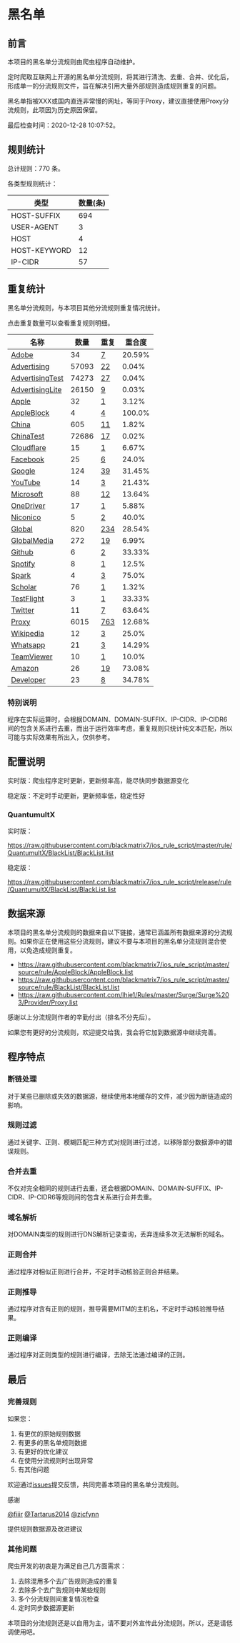 # 黑名单

## 前言

本项目的黑名单分流规则由爬虫程序自动维护。

定时爬取互联网上开源的黑名单分流规则，将其进行清洗、去重、合并、优化后，形成单一的分流规则文件，旨在解决引用大量外部规则造成规则重复的问题。

黑名单指被XXX或国内直连非常慢的网址，等同于Proxy，建议直接使用Proxy分流规则，此项因为历史原因保留。



最后检查时间：2020-12-28 10:07:52。

## 规则统计

总计规则：770 条。

各类型规则统计：

| 类型 | 数量(条) |
| ---- | ---- |
| HOST-SUFFIX | 694 |
| USER-AGENT | 3 |
| HOST | 4 |
| HOST-KEYWORD | 12 |
| IP-CIDR | 57 |
## 重复统计

黑名单分流规则，与本项目其他分流规则重复情况统计。

点击重复数量可以查看重复规则明细。

| 名称 | 数量 | 重复 | 重合度 |
| ---- | ---- | ---- | ------ |
|  [Adobe](https://github.com/blackmatrix7/ios_rule_script/tree/master/rule/QuantumultX/Adobe)    | 34   | [7](https://raw.githubusercontent.com/blackmatrix7/ios_rule_script/master/rule/QuantumultX/BlackList/Repeat.list)   |   20.59% |
|  [Advertising](https://github.com/blackmatrix7/ios_rule_script/tree/master/rule/QuantumultX/Advertising)    | 57093   | [22](https://raw.githubusercontent.com/blackmatrix7/ios_rule_script/master/rule/QuantumultX/BlackList/Repeat.list)   |   0.04% |
|  [AdvertisingTest](https://github.com/blackmatrix7/ios_rule_script/tree/master/rule/QuantumultX/AdvertisingTest)    | 74273   | [27](https://raw.githubusercontent.com/blackmatrix7/ios_rule_script/master/rule/QuantumultX/BlackList/Repeat.list)   |   0.04% |
|  [AdvertisingLite](https://github.com/blackmatrix7/ios_rule_script/tree/master/rule/QuantumultX/AdvertisingLite)    | 26150   | [9](https://raw.githubusercontent.com/blackmatrix7/ios_rule_script/master/rule/QuantumultX/BlackList/Repeat.list)   |   0.03% |
|  [Apple](https://github.com/blackmatrix7/ios_rule_script/tree/master/rule/QuantumultX/Apple)    | 32   | [1](https://raw.githubusercontent.com/blackmatrix7/ios_rule_script/master/rule/QuantumultX/BlackList/Repeat.list)   |   3.12% |
|  [AppleBlock](https://github.com/blackmatrix7/ios_rule_script/tree/master/rule/QuantumultX/AppleBlock)    | 4   | [4](https://raw.githubusercontent.com/blackmatrix7/ios_rule_script/master/rule/QuantumultX/BlackList/Repeat.list)   |   100.0% |
|  [China](https://github.com/blackmatrix7/ios_rule_script/tree/master/rule/QuantumultX/China)    | 605   | [11](https://raw.githubusercontent.com/blackmatrix7/ios_rule_script/master/rule/QuantumultX/BlackList/Repeat.list)   |   1.82% |
|  [ChinaTest](https://github.com/blackmatrix7/ios_rule_script/tree/master/rule/QuantumultX/ChinaTest)    | 72686   | [17](https://raw.githubusercontent.com/blackmatrix7/ios_rule_script/master/rule/QuantumultX/BlackList/Repeat.list)   |   0.02% |
|  [Cloudflare](https://github.com/blackmatrix7/ios_rule_script/tree/master/rule/QuantumultX/Cloudflare)    | 15   | [1](https://raw.githubusercontent.com/blackmatrix7/ios_rule_script/master/rule/QuantumultX/BlackList/Repeat.list)   |   6.67% |
|  [Facebook](https://github.com/blackmatrix7/ios_rule_script/tree/master/rule/QuantumultX/Facebook)    | 25   | [6](https://raw.githubusercontent.com/blackmatrix7/ios_rule_script/master/rule/QuantumultX/BlackList/Repeat.list)   |   24.0% |
|  [Google](https://github.com/blackmatrix7/ios_rule_script/tree/master/rule/QuantumultX/Google)    | 124   | [39](https://raw.githubusercontent.com/blackmatrix7/ios_rule_script/master/rule/QuantumultX/BlackList/Repeat.list)   |   31.45% |
|  [YouTube](https://github.com/blackmatrix7/ios_rule_script/tree/master/rule/QuantumultX/YouTube)    | 14   | [3](https://raw.githubusercontent.com/blackmatrix7/ios_rule_script/master/rule/QuantumultX/BlackList/Repeat.list)   |   21.43% |
|  [Microsoft](https://github.com/blackmatrix7/ios_rule_script/tree/master/rule/QuantumultX/Microsoft)    | 88   | [12](https://raw.githubusercontent.com/blackmatrix7/ios_rule_script/master/rule/QuantumultX/BlackList/Repeat.list)   |   13.64% |
|  [OneDriver](https://github.com/blackmatrix7/ios_rule_script/tree/master/rule/QuantumultX/OneDriver)    | 17   | [1](https://raw.githubusercontent.com/blackmatrix7/ios_rule_script/master/rule/QuantumultX/BlackList/Repeat.list)   |   5.88% |
|  [Niconico](https://github.com/blackmatrix7/ios_rule_script/tree/master/rule/QuantumultX/Niconico)    | 5   | [2](https://raw.githubusercontent.com/blackmatrix7/ios_rule_script/master/rule/QuantumultX/BlackList/Repeat.list)   |   40.0% |
|  [Global](https://github.com/blackmatrix7/ios_rule_script/tree/master/rule/QuantumultX/Global)    | 820   | [234](https://raw.githubusercontent.com/blackmatrix7/ios_rule_script/master/rule/QuantumultX/BlackList/Repeat.list)   |   28.54% |
|  [GlobalMedia](https://github.com/blackmatrix7/ios_rule_script/tree/master/rule/QuantumultX/GlobalMedia)    | 272   | [19](https://raw.githubusercontent.com/blackmatrix7/ios_rule_script/master/rule/QuantumultX/BlackList/Repeat.list)   |   6.99% |
|  [Github](https://github.com/blackmatrix7/ios_rule_script/tree/master/rule/QuantumultX/Github)    | 6   | [2](https://raw.githubusercontent.com/blackmatrix7/ios_rule_script/master/rule/QuantumultX/BlackList/Repeat.list)   |   33.33% |
|  [Spotify](https://github.com/blackmatrix7/ios_rule_script/tree/master/rule/QuantumultX/Spotify)    | 8   | [1](https://raw.githubusercontent.com/blackmatrix7/ios_rule_script/master/rule/QuantumultX/BlackList/Repeat.list)   |   12.5% |
|  [Spark](https://github.com/blackmatrix7/ios_rule_script/tree/master/rule/QuantumultX/Spark)    | 4   | [3](https://raw.githubusercontent.com/blackmatrix7/ios_rule_script/master/rule/QuantumultX/BlackList/Repeat.list)   |   75.0% |
|  [Scholar](https://github.com/blackmatrix7/ios_rule_script/tree/master/rule/QuantumultX/Scholar)    | 76   | [1](https://raw.githubusercontent.com/blackmatrix7/ios_rule_script/master/rule/QuantumultX/BlackList/Repeat.list)   |   1.32% |
|  [TestFlight](https://github.com/blackmatrix7/ios_rule_script/tree/master/rule/QuantumultX/TestFlight)    | 3   | [1](https://raw.githubusercontent.com/blackmatrix7/ios_rule_script/master/rule/QuantumultX/BlackList/Repeat.list)   |   33.33% |
|  [Twitter](https://github.com/blackmatrix7/ios_rule_script/tree/master/rule/QuantumultX/Twitter)    | 11   | [7](https://raw.githubusercontent.com/blackmatrix7/ios_rule_script/master/rule/QuantumultX/BlackList/Repeat.list)   |   63.64% |
|  [Proxy](https://github.com/blackmatrix7/ios_rule_script/tree/master/rule/QuantumultX/Proxy)    | 6015   | [763](https://raw.githubusercontent.com/blackmatrix7/ios_rule_script/master/rule/QuantumultX/BlackList/Repeat.list)   |   12.68% |
|  [Wikipedia](https://github.com/blackmatrix7/ios_rule_script/tree/master/rule/QuantumultX/Wikipedia)    | 12   | [3](https://raw.githubusercontent.com/blackmatrix7/ios_rule_script/master/rule/QuantumultX/BlackList/Repeat.list)   |   25.0% |
|  [Whatsapp](https://github.com/blackmatrix7/ios_rule_script/tree/master/rule/QuantumultX/Whatsapp)    | 21   | [3](https://raw.githubusercontent.com/blackmatrix7/ios_rule_script/master/rule/QuantumultX/BlackList/Repeat.list)   |   14.29% |
|  [TeamViewer](https://github.com/blackmatrix7/ios_rule_script/tree/master/rule/QuantumultX/TeamViewer)    | 10   | [1](https://raw.githubusercontent.com/blackmatrix7/ios_rule_script/master/rule/QuantumultX/BlackList/Repeat.list)   |   10.0% |
|  [Amazon](https://github.com/blackmatrix7/ios_rule_script/tree/master/rule/QuantumultX/Amazon)    | 26   | [19](https://raw.githubusercontent.com/blackmatrix7/ios_rule_script/master/rule/QuantumultX/BlackList/Repeat.list)   |   73.08% |
|  [Developer](https://github.com/blackmatrix7/ios_rule_script/tree/master/rule/QuantumultX/Developer)    | 23   | [8](https://raw.githubusercontent.com/blackmatrix7/ios_rule_script/master/rule/QuantumultX/BlackList/Repeat.list)   |   34.78% |
### 特别说明
程序在实际运算时，会根据DOMAIN、DOMAIN-SUFFIX、IP-CIDR、IP-CIDR6间的包含关系进行去重，而出于运行效率考虑，重复规则只统计纯文本匹配，所以可能与实际效果有所出入，仅供参考。

## 配置说明

实时版：爬虫程序定时更新，更新频率高，能尽快同步数据源变化

稳定版：不定时手动更新，更新频率低，稳定性好

### QuantumultX 
实时版：

https://raw.githubusercontent.com/blackmatrix7/ios_rule_script/master/rule/QuantumultX/BlackList/BlackList.list

稳定版：

https://raw.githubusercontent.com/blackmatrix7/ios_rule_script/release/rule/QuantumultX/BlackList/BlackList.list

## 数据来源

本项目的黑名单分流规则的数据来自以下链接，通常已涵盖所有数据来源的分流规则。如果你正在使用这些分流规则，建议不要与本项目的黑名单分流规则混合使用，以免造成规则重复。

- https://raw.githubusercontent.com/blackmatrix7/ios_rule_script/master/source/rule/AppleBlock/AppleBlock.list
- https://raw.githubusercontent.com/blackmatrix7/ios_rule_script/master/source/rule/BlackList/BlackList.list
- https://raw.githubusercontent.com/lhie1/Rules/master/Surge/Surge%203/Provider/Proxy.list


感谢以上分流规则作者的辛勤付出（排名不分先后）。

如果您有更好的分流规则，欢迎提交给我，我会将它加到数据源中继续完善。

## 程序特点

### 断链处理

对于某些已删除或失效的数据源，继续使用本地缓存的文件，减少因为断链造成的影响。

### 规则过滤

通过关键字、正则、模糊匹配三种方式对规则进行过滤，以移除部分数据源中的错误规则。

### 合并去重

不仅对完全相同的规则进行去重，还会根据DOMAIN、DOMAIN-SUFFIX、IP-CIDR、IP-CIDR6等规则间的包含关系进行合并去重。

### 域名解析

对DOMAIN类型的规则进行DNS解析记录查询，丢弃连续多次无法解析的域名。

### 正则合并

通过程序对相似正则进行合并，不定时手动核验正则合并结果。

### 正则推导

通过程序对含有正则的规则，推导需要MITM的主机名，不定时手动核验推导结果。

### 正则编译

通过程序对正则类型的规则进行编译，去除无法通过编译的正则。

## 最后

### 完善规则

如果您：

1. 有更优的原始规则数据
2. 有更多的黑名单规则数据
3. 有更好的优化建议
4. 在使用分流规则时出现异常
5. 有其他问题

欢迎通过[issues](https://github.com/blackmatrix7/ios_rule_script/issues/new)提交反馈，共同完善本项目的黑名单分流规则。

感谢

[@fiiir](https://github.com/fiiir) [@Tartarus2014](https://github.com/Tartarus2014) [@zjcfynn](https://github.com/zjcfynn) 

提供规则数据源及改进建议

### 其他问题

爬虫开发的初衷是为满足自己几方面需求：

1. 去除混用多个去广告规则造成的重复
2. 去除多个去广告规则中某些规则
3. 多个分流规则间重复情况检查
4. 定时同步数据源更新

本项目的分流规则还是以自用为主，请不要对外宣传此分流规则。所以，还是请低调使用吧。
